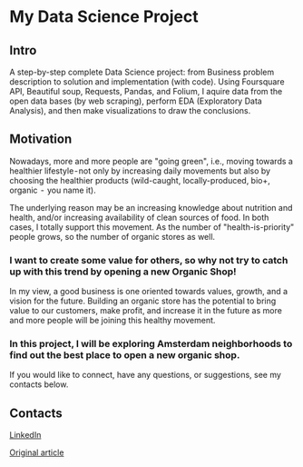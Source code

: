 # My Data Science Project

## Intro

A step-by-step complete Data Science project: from Business problem description to solution and implementation (with code). Using Foursquare API, Beautiful soup, Requests, Pandas, and Folium, I aquire data from the open data bases (by web scraping), perform EDA (Exploratory Data Analysis), and then make visualizations to draw the conclusions.

## Motivation

Nowadays, more and more people are "going green", i.e., moving towards a healthier lifestyle - not only by increasing daily movements but also by choosing the healthier products (wild-caught, locally-produced, bio+, organic  -  you name it).

The underlying reason may be an increasing knowledge about nutrition and health, and/or increasing availability of clean sources of food. In both cases, I totally support this movement. As the number of "health-is-priority" people grows, so the number of organic stores as well. 

### I want to create some value for others, so why not try to catch up with this trend by opening a new Organic Shop!

In my view, a good business is one oriented towards values, growth, and a vision for the future. Building an organic store has the potential to bring value to our customers, make profit, and increase it in the future as more and more people will be joining this healthy movement.

### In this project, I will be exploring Amsterdam neighborhoods to find out the best place to open a new organic shop.

If you would like to connect, have any questions, or suggestions, see my contacts below.

## Contacts

[LinkedIn](https://www.linkedin.com/in/ruslan-brilenkov/)

[Original article](https://medium.datadriveninvestor.com/my-data-science-project-open-organic-shop-in-amsterdam-daf3d08ae16f)
